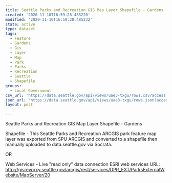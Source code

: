 ```yaml
---
title: Seattle Parks and Recreation GIS Map Layer Shapefile - Gardens
created: '2020-11-10T16:59:28.485220'
modified: '2020-11-10T16:59:28.485232'
state: active
type: dataset
tags:
  - Feature
  - Gardens
  - Gis
  - Layer
  - Map
  - Park
  - Parks
  - Recreation
  - Seattle
  - Shapefile
groups:
  - Local Government
csv_url: 'https://data.seattle.gov/api/views/uae3-txgu/rows.csv?accessType=DOWNLOAD'
json_url: 'https://data.seattle.gov/api/views/uae3-txgu/rows.json?accessType=DOWNLOAD'
layout: post

---
```

Seattle Parks and Recreation GIS Map Layer Shapefile - Gardens

Shapefile - This Seattle Parks and Recreation ARCGIS park feature map layer was exported from SPU ARCGIS and converted to a shapefile then manually uploaded to data.seattle.gov via Socrata.

OR

Web Services - Live "read only" data connection ESRI web services URL: http://gisrevprxy.seattle.gov/arcgis/rest/services/DPR_EXT/ParksExternalWebsite/MapServer/20
